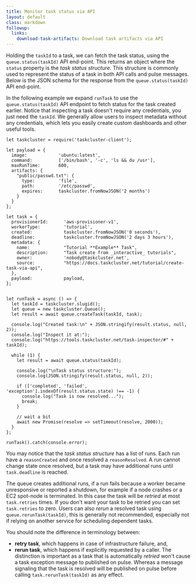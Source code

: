 ```yaml
---
title: Monitor task status via API
layout: default
class: markdown
followup:
  links:
    download-task-artifacts: Download task artifacts via API
---
```


Holding the `taskId` to a task, we can fetch the task status, using the
`queue.status(taskId)` API end-point. This returns an object where the `status`
property is the _task status structure_. This structure is commonly used to
represent the status of a task in both API calls and pulse messages.
Below is the JSON schema for the response from the `queue.status(taskId)`
API end-point.

<div data-render-schema="taskcluster:/schemas/queue/v1/task-status-response.json"></div>

In the following example we expand `runTask` to use the `queue.status(taskId)`
API endpoint to fetch status for the task created earlier. Notice that
inspecting a task doesn't require any credentials, you just need the `taskId`.
We generally allow users to inspect metadata without any credentials, which
lets you easily create custom dashboards and other useful tools.

```
let taskcluster = require('taskcluster-client');

let payload = {
  image:            'ubuntu:latest',
  command:          ['/bin/bash', '-c', 'ls && du /usr'],
  maxRunTime:       600,
  artifacts: {
    "public/passwd.txt": {
      type:         'file',
      path:         '/etc/passwd',
      expires:      taskcluster.fromNowJSON('2 months')
    }
  }
};

let task = {
  provisionerId:      'aws-provisioner-v1',
  workerType:         'tutorial',
  created:            taskcluster.fromNowJSON('0 seconds'),
  deadline:           taskcluster.fromNowJSON('2 days 3 hours'),
  metadata: {
    name:             "Tutorial **Example** Task",
    description:      "Task create from _interactive_ tutorials",
    owner:            'nobody@taskcluster.net',
    source:           "https://docs.taskcluster.net/tutorial/create-task-via-api",
  },
  payload:            payload,
};


let runTask = async () => {
  let taskId = taskcluster.slugid();
  let queue = new taskcluster.Queue();
  let result = await queue.createTask(taskId, task);

  console.log("Created task:\n" + JSON.stringify(result.status, null, 2));
  console.log("Inspect it at:");
  console.log("https://tools.taskcluster.net/task-inspector/#" + taskId);

  while (1) {
    let result = await queue.status(taskId);

    console.log("\nTask status structure:");
    console.log(JSON.stringify(result.status, null, 2));

    if (['completed', 'failed', 'exception'].indexOf(result.status.state) !== -1) {
      console.log("Task is now resolved...");
      break;
    }

    // wait a bit
    await new Promise(resolve => setTimeout(resolve, 2000));
  }
};

runTask().catch(console.error);
```

You may notice that the _task status structure_ has a list of runs. Each run
have a `reasonCreated` and once resolved a `reasonResolved`. A run cannot
change state once resolved, but a task may have additional runs until
`task.deadline` is reached.

The queue creates additional runs, if a run fails because a worker became
unresponsive or reported a shutdown, for example if a node crashes or a
EC2 spot-node is terminated. In this case the task will be _retried_ at most
`task.retries` times. If you don't want your task to be retried you can set
`task.retries` to zero. Users can also _rerun_ a resolved task using
`queue.rerunTask(taskId)`, this is generally not recommended, especially not if
relying on another service for scheduling dependent tasks.

You should note the difference in terminology between:
 * **retry task**, which happens in case of infrastructure failure, and,
 * **rerun task**, which happens if explicitly requested by a caller.
The distinction is important as a task that is automatically _retried_ won't
cause a task exception message to published on pulse. Whereas a message
signaling that the task is resolved will be published on pulse before
calling `task.rerunTask(taskId)` as any effect.

